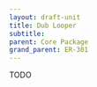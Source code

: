 ```yaml
---
layout: draft-unit
title: Dub Looper
subtitle: 
parent: Core Package
grand_parent: ER-301
---
```


TODO
